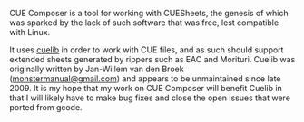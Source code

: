 CUE Composer is a tool for working with CUESheets, the genesis of which was sparked by the lack of such software that was
free, lest compatible with Linux.

It uses [cuelib](RomanHargrave/cuelib) in order to work with CUE files, and as such should support extended sheets
generated by rippers such as EAC and Morituri. Cuelib was originally written by Jan-Willem van den Broek (monstermanual@gmail.com)
and appears to be unmaintained since late 2009. It is my hope that my work on CUE Composer will benefit Cuelib in that
I will likely have to make bug fixes and close the open issues that were ported from gcode.

